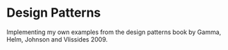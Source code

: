 # Design Patterns

Implementing my own examples from the design patterns book by Gamma, Helm, Johnson and Vlissides 2009.
